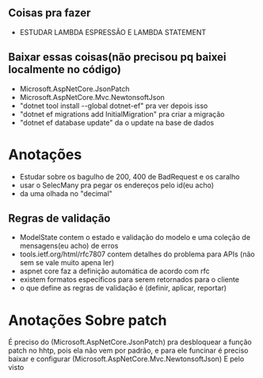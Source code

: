 ## Coisas pra fazer
 - ESTUDAR LAMBDA ESPRESSÃO E LAMBDA STATEMENT
## Baixar essas coisas(não precisou pq baixei localmente no código)
 - Microsoft.AspNetCore.JsonPatch
 - Microsoft.AspNetCore.Mvc.NewtonsoftJson
 - "dotnet tool install --global dotnet-ef" pra ver depois isso
 - "dotnet ef migrations add InitialMigration" pra criar a migração
 - "dotnet ef database update" da o update na base de dados

# Anotações
 - Estudar sobre os bagulho de 200, 400 de BadRequest e os caralho
 - usar o SelecMany pra pegar os endereços pelo id(eu acho)
 - da uma olhada no "decimal"
## Regras de validação
 - ModelState contem o estado e validação do modelo e uma coleção de mensagens(eu acho) de erros
 - tools.ietf.org/html/rfc7807 contem detalhes do problema para APIs (não sem se vale muito apena ler)
 - aspnet core faz a definição automática de acordo com rfc
 - existem formatos específicos para serem retornados para o cliente
 - o que define as regras de validação é (definir, aplicar, reportar)

# Anotações Sobre patch
É preciso do (Microsoft.AspNetCore.JsonPatch) pra desbloquear a função patch no hhtp, pois ela não vem por padrão, e para ele funcinar é preciso baixar e configurar (Microsoft.AspNetCore.Mvc.NewtonsoftJson)
E pelo visto 